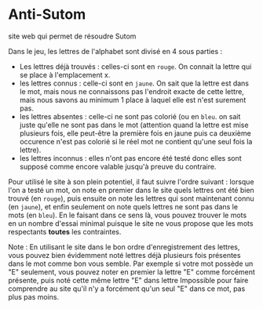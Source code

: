 # Anti-Sutom
site web qui permet de résoudre Sutom


Dans le jeu, les lettres de l'alphabet sont divisé en 4 sous parties :
- Les lettres déjà trouvés : celles-ci sont en ```rouge```. On connait la lettre qui se place à l'emplacement x.
- les lettres connus : celle-ci sont en ```jaune```. On sait que la lettre est dans le mot, mais nous ne connaissons pas l'endroit exacte de cette lettre, mais nous savons au minimum 1 place à laquel elle est n'est surement pas.
- les lettres absentes : celle-ci ne sont pas colorié (ou en ```bleu```. on sait juste qu'elle ne sont pas dans le mot (attention quand la lettre est mise plusieurs fois, elle peut-être la première fois en jaune puis ca deuxième occurence n'est pas colorié si le réel mot ne contient qu'une seul fois la lettre).
- les lettres inconnus : elles n'ont pas encore été testé donc elles sont supposé comme encore valable jusqu'à preuve du contraire.


Pour utilisé le site à son plein potentiel, il faut suivre l'ordre suivant : 
lorsque l'on a testé un mot, on note en premier dans le site quels lettres ont été bien trouvé (en ```rouge```), puis ensuite on note les lettres qui sont maintenant connu (en ```jaune```), et enfin seulement on note quels lettres ne sont pas dans le mots (en ```bleu```). En le faisant dans ce sens là, vous pouvez trouver le mots en un nombre d'essai minimal puisque le site ne vous propose que les mots respectants **toutes** les contraintes.

Note : En utilisant le site dans le bon ordre d'enregistrement des lettres, vous pouvez bien évidemment noté lettres déjà plusieurs fois présentes dans le mot comme bon vous semble. Par exemple si votre mot possède un "E" seulement, vous pouvez noter en premier la lettre "E" comme forcément présente, puis noté cette même lettre "E" dans lettre Impossible pour faire comprendre au site qu'il n'y a forcément qu'un seul "E" dans ce mot, pas plus pas moins.
